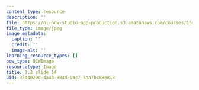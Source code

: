 ```yaml
---
content_type: resource
description: ''
file: https://ol-ocw-studio-app-production.s3.amazonaws.com/courses/15-s21-nuts-and-bolts-of-business-plans-january-iap-2014/33d4029d4a43984d9ac75aa7b188e813_1.2_slide_14.jpg
file_type: image/jpeg
image_metadata:
  caption: ''
  credit: ''
  image-alt: ''
learning_resource_types: []
ocw_type: OCWImage
resourcetype: Image
title: 1.2 slide 14
uid: 33d4029d-4a43-984d-9ac7-5aa7b188e813
---
```

